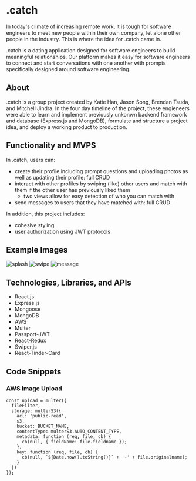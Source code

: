 # .catch
In today's climate of increasing remote work, it is tough for software engineers to meet new people within their own company, let alone other people in the industry. This is where the idea for .catch came in.

.catch is a dating application designed for software engineers to build meaningful relationships. Our platform makes it easy for software engineers to connect and start conversations with one another with prompts specifically designed around software engineering.

## About
.catch is a group project created by Katie Han, Jason Song, Brendan Tsuda, and Mitchell Jindra. In the four day timeline of the project, these engieneers were able to learn and implement previously unkonwn backend framework and database (Express.js and MongoDB), formulate and structure a project idea, and deploy a working product to production.

## Functionality and MVPS
In .catch, users can:
- create their profile including prompt questions and uploading photos as well as updating their profile: full CRUD
- interact with other profiles by swiping (like) other users and match with them if the other user has previously liked them
  - two views allow for easy detection of who you can match with
- send messages to users that they have matched with: full CRUD

In addition, this project includes:
- cohesive styling
- user authorization using JWT protocols

## Example Images
![splash](https://user-images.githubusercontent.com/65314998/204390327-0ba82807-54d8-4571-82ca-f349642f2380.gif)
![swipe](https://user-images.githubusercontent.com/65314998/204389590-1ab2c907-9adb-46fb-b0e4-f0ee2427c384.gif)
![message](https://user-images.githubusercontent.com/65314998/204391360-2bee83f9-e47d-4dbc-8a6f-4d6352a11d33.gif)

## Technologies, Libraries, and APIs
- React.js
- Express.js
- Mongoose
- MongoDB
- AWS
- Multer
- Passport-JWT
- React-Redux
- Swiper.js
- React-Tinder-Card

## Code Snippets
### AWS Image Upload
```
const upload = multer({
  fileFilter,
  storage: multerS3({
    acl: 'public-read',
    s3,
    bucket: BUCKET_NAME,
    contentType: multerS3.AUTO_CONTENT_TYPE,
    metadata: function (req, file, cb) {
      cb(null, { fieldName: file.fieldname });
    },
    key: function (req, file, cb) {
      cb(null, `${Date.now().toString()}` + '-' + file.originalname);
    }
  })
});
```
